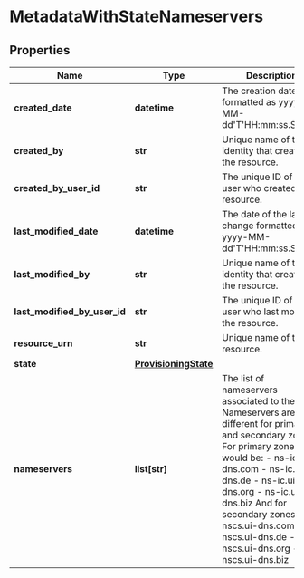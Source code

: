 # MetadataWithStateNameservers

## Properties
| Name | Type | Description | Notes |
| ------------ | ------------- | ------------- | ------------- |
| **created_date** | **datetime** | The creation date formatted as yyyy-MM-dd&#39;T&#39;HH:mm:ss.SSS&#39;Z&#39;. | [optional] [readonly]  |
| **created_by** | **str** | Unique name of the identity that created the resource. | [optional] [readonly]  |
| **created_by_user_id** | **str** | The unique ID of the user who created the resource. | [optional] [readonly]  |
| **last_modified_date** | **datetime** | The date of the last change formatted as yyyy-MM-dd&#39;T&#39;HH:mm:ss.SSS&#39;Z&#39;. | [optional] [readonly]  |
| **last_modified_by** | **str** | Unique name of the identity that created the resource. | [optional] [readonly]  |
| **last_modified_by_user_id** | **str** | The unique ID of the user who last modified the resource. | [optional] [readonly]  |
| **resource_urn** | **str** | Unique name of the resource. | [optional] [readonly]  |
| **state** | [**ProvisioningState**](ProvisioningState.md) |  |  |
| **nameservers** | **list[str]** | The list of nameservers associated to the zone.  Nameservers are different for primary and secondary zones. For primary zones it would be: - ns-ic.ui-dns.com - ns-ic.ui-dns.de - ns-ic.ui-dns.org - ns-ic.ui-dns.biz  And for secondary zones: - nscs.ui-dns.com - nscs.ui-dns.de - nscs.ui-dns.org - nscs.ui-dns.biz  |  |


